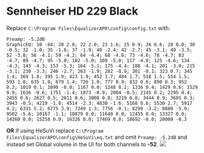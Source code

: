 # Sennheiser HD 229 Black
Replace `C:\Program Files\EqualizerAPO\config\config.txt` with:
```
Preamp: -5.2dB
GraphicEQ: 10 -84; 20 2.8; 22 2.0; 23 1.6; 25 0.9; 26 0.6; 28 0.0; 30 -0.5; 32 -1.0; 35 -1.6; 37 -1.9; 40 -2.4; 42 -2.7; 45 -3.1; 49 -3.5; 52 -3.8; 56 -4.1; 59 -4.2; 64 -4.4; 68 -4.6; 73 -4.6; 78 -4.7; 83 -4.7; 89 -4.7; 95 -5.0; 102 -5.0; 109 -5.0; 117 -4.8; 125 -4.6; 134 -4.3; 143 -4.3; 153 -5.3; 164 -5.1; 175 -4.4; 188 -4.1; 201 -3.0; 215 -3.1; 230 -3.3; 246 -2.7; 263 -1.9; 282 -0.9; 301 -0.1; 323 0.7; 345 1.4; 369 1.8; 395 1.9; 423 1.9; 452 1.7; 484 1.7; 518 1.5; 554 1.5; 593 1.8; 635 1.8; 679 1.4; 726 1.0; 777 0.9; 832 0.6; 890 0.3; 952 0.2; 1019 0.1; 1090 -0.0; 1167 0.0; 1248 0.2; 1336 0.4; 1429 0.6; 1529 0.9; 1636 -0.6; 1751 -1.4; 1873 -0.9; 2004 -0.5; 2145 0.2; 2295 0.4; 2455 0.6; 2627 0.5; 2811 0.6; 3008 0.8; 3219 0.8; 3444 0.9; 3685 0.3; 3943 -0.5; 4219 -1.8; 4514 -2.3; 4830 -1.6; 5168 0.6; 5530 2.7; 5917 4.2; 6331 5.2; 6775 3.9; 7249 1.3; 7756 -0.1; 8299 -3.2; 8880 -5.9; 9502 -5.6; 10167 -1.1; 10879 0.0; 11640 0.0; 12455 0.0; 13327 0.0; 14260 0.0; 15258 0.0; 16326 0.0; 17469 0.0; 18692 -0.0; 20000 -0.3
```
**OR** if using HeSuVi replace `C:\Program Files\EqualizerAPO\config\HeSuVi\eq.txt` and omit `Preamp: -5.2dB` and instead set Global volume in the UI for both channels to **-52**.
![](https://raw.githubusercontent.com/jaakkopasanen/AutoEq/master/results/SBAF-Serious/headphoncecom/onear/Sennheiser%20HD%20229%20Black/Sennheiser%20HD%20229%20Black.png)
